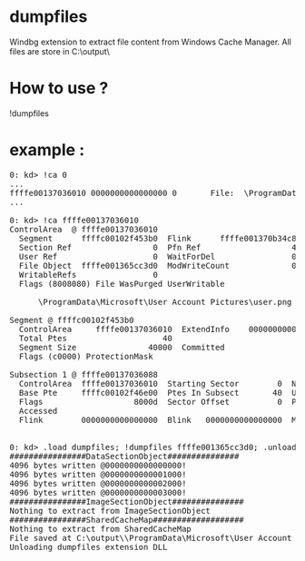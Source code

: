 # dumpfiles
Windbg extension to extract file content from Windows Cache Manager.
All files are store in C:\output\

# How to use ?
!dumpfiles <fileptr>

# example :
<pre>
0: kd> !ca 0
...
ffffe00137036010 0000000000000000 0       File:  \ProgramData\Microsoft\User Account Pictures\user.png
...

0: kd> !ca ffffe00137036010 
ControlArea  @ ffffe00137036010
  Segment      ffffc00102f453b0  Flink      ffffe001370b34c8  Blink        ffffe0013794b528
  Section Ref                 0  Pfn Ref                   4  Mapped Views                0
  User Ref                    0  WaitForDel                0  Flush Count                 0
  File Object  ffffe001365cc3d0  ModWriteCount             0  System Views                0
  WritableRefs                0  
  Flags (8008080) File WasPurged UserWritable 

      \ProgramData\Microsoft\User Account Pictures\user.png

Segment @ ffffc00102f453b0
  ControlArea     ffffe00137036010  ExtendInfo    0000000000000000
  Total Ptes                    40
  Segment Size               40000  Committed                    0
  Flags (c0000) ProtectionMask 

Subsection 1 @ ffffe00137036088
  ControlArea  ffffe00137036010  Starting Sector        0  Number Of Sectors   40
  Base Pte     ffffc00102f46e00  Ptes In Subsect       40  Unused Ptes          0
  Flags                   8000d  Sector Offset          0  Protection           6
  Accessed 
  Flink        0000000000000000  Blink   0000000000000000  MappedViews          0


0: kd> .load dumpfiles; !dumpfiles ffffe001365cc3d0; .unload
################DataSectionObject###############
4096 bytes written @0000000000000000!
4096 bytes written @0000000000001000!
4096 bytes written @0000000000002000!
4096 bytes written @0000000000003000!
################ImageSectionObject###############
Nothing to extract from ImageSectionObject 
################SharedCacheMap###################
Nothing to extract from SharedCacheMap 
File saved at C:\output\\ProgramData\Microsoft\User Account Pictures\user.png
Unloading dumpfiles extension DLL
</pre>